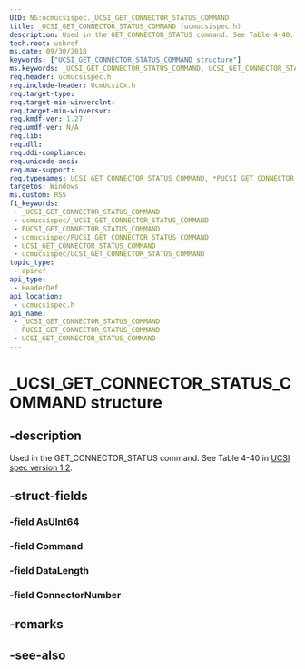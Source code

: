 ```yaml
---
UID: NS:ucmucsispec._UCSI_GET_CONNECTOR_STATUS_COMMAND
title: _UCSI_GET_CONNECTOR_STATUS_COMMAND (ucmucsispec.h)
description: Used in the GET_CONNECTOR_STATUS command. See Table 4-40.
tech.root: usbref
ms.date: 09/30/2018
keywords: ["UCSI_GET_CONNECTOR_STATUS_COMMAND structure"]
ms.keywords: _UCSI_GET_CONNECTOR_STATUS_COMMAND, UCSI_GET_CONNECTOR_STATUS_COMMAND, *PUCSI_GET_CONNECTOR_STATUS_COMMAND,
req.header: ucmucsispec.h
req.include-header: UcmUcsiCx.h
req.target-type: 
req.target-min-winverclnt: 
req.target-min-winversvr: 
req.kmdf-ver: 1.27
req.umdf-ver: N/A
req.lib: 
req.dll: 
req.ddi-compliance: 
req.unicode-ansi: 
req.max-support: 
req.typenames: UCSI_GET_CONNECTOR_STATUS_COMMAND, *PUCSI_GET_CONNECTOR_STATUS_COMMAND
targetos: Windows
ms.custom: RS5
f1_keywords:
 - _UCSI_GET_CONNECTOR_STATUS_COMMAND
 - ucmucsispec/_UCSI_GET_CONNECTOR_STATUS_COMMAND
 - PUCSI_GET_CONNECTOR_STATUS_COMMAND
 - ucmucsispec/PUCSI_GET_CONNECTOR_STATUS_COMMAND
 - UCSI_GET_CONNECTOR_STATUS_COMMAND
 - ucmucsispec/UCSI_GET_CONNECTOR_STATUS_COMMAND
topic_type:
 - apiref
api_type:
 - HeaderDef
api_location:
 - ucmucsispec.h
api_name:
 - _UCSI_GET_CONNECTOR_STATUS_COMMAND
 - PUCSI_GET_CONNECTOR_STATUS_COMMAND
 - UCSI_GET_CONNECTOR_STATUS_COMMAND
---
```


# _UCSI_GET_CONNECTOR_STATUS_COMMAND structure


## -description

Used in the GET_CONNECTOR_STATUS command. See Table 4-40 in [UCSI spec version 1.2](https://www.intel.com/content/dam/www/public/us/en/documents/technical-specifications/usb-type-c-ucsi-spec.pdf).

## -struct-fields

### -field AsUInt64

### -field Command

### -field DataLength

### -field ConnectorNumber

## -remarks

## -see-also

